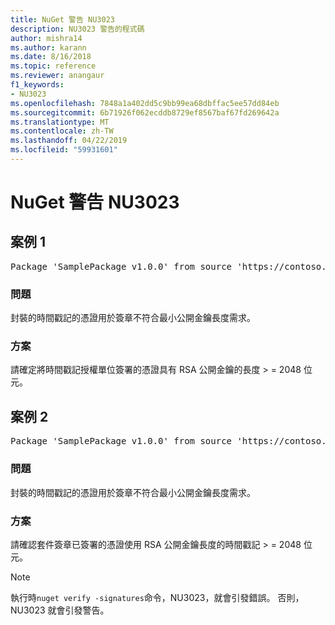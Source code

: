 ```yaml
---
title: NuGet 警告 NU3023
description: NU3023 警告的程式碼
author: mishra14
ms.author: karann
ms.date: 8/16/2018
ms.topic: reference
ms.reviewer: anangaur
f1_keywords:
- NU3023
ms.openlocfilehash: 7848a1a402dd5c9bb99ea68dbffac5ee57dd84eb
ms.sourcegitcommit: 6b71926f062ecddb8729ef8567baf67fd269642a
ms.translationtype: MT
ms.contentlocale: zh-TW
ms.lasthandoff: 04/22/2019
ms.locfileid: "59931601"
---
```

# <a name="nuget-warning-nu3023"></a>NuGet 警告 NU3023

## <a name="scenario-1"></a>案例 1

<pre>Package 'SamplePackage v1.0.0' from source 'https://contoso.com/index.json': The timestamp certificate does not meet a minimum public key length requirement.</pre>

### <a name="issue"></a>問題

封裝的時間戳記的憑證用於簽章不符合最小公開金鑰長度需求。


### <a name="solution"></a>方案

請確定將時間戳記授權單位簽署的憑證具有 RSA 公開金鑰的長度 > = 2048 位元。



## <a name="scenario-2"></a>案例 2

<pre>Package 'SamplePackage v1.0.0' from source 'https://contoso.com/index.json': The primary signature's timestamp certificate does not meet a minimum public key length requirement.</pre>

### <a name="issue"></a>問題

封裝的時間戳記的憑證用於簽章不符合最小公開金鑰長度需求。


### <a name="solution"></a>方案

請確認套件簽章已簽署的憑證使用 RSA 公開金鑰長度的時間戳記 > = 2048 位元。


> [!Note]
> 執行時`nuget verify -signatures`命令，NU3023，就會引發錯誤。 否則，NU3023 就會引發警告。
